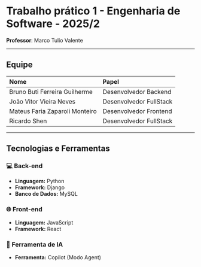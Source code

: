 # Trabalho prático 1 - Engenharia de Software - 2025/2   
**Professor**: Marco Tulio Valente  

---

## Equipe  
  
| Nome    | Papel                 |  
| :------ | :-------------------- |  
| Bruno Buti Ferreira Guilherme   | Desenvolvedor Backend |  
| João Vitor Vieira Neves    | Desenvolvedor FullStack |  
| Mateus Faria Zaparoli Monteiro  | Desenvolvedor Frontend |
| Ricardo Shen | Desenvolvedor FullStack |
  
---  
  
## Tecnologias e Ferramentas  
  
### 💻 Back-end  
* **Linguagem:** Python  
* **Framework:** Django  
* **Banco de Dados:** MySQL  
  
### 🌐 Front-end  
* **Linguagem:** JavaScript  
* **Framework:** React  
  
### 🧠 Ferramenta de IA  
* **Ferramenta:** Copilot (Modo Agent)  
